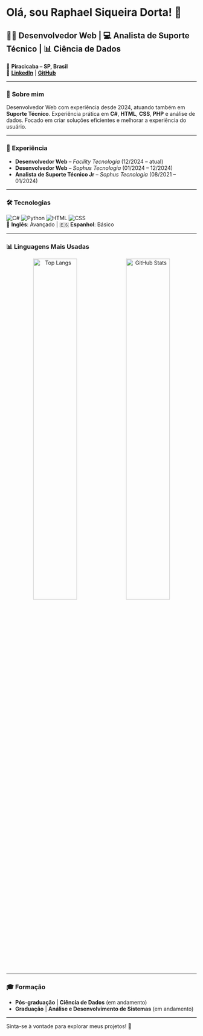 # Olá, sou Raphael Siqueira Dorta! 👋

## 🧑‍💻 **Desenvolvedor Web** | 💻 **Analista de Suporte Técnico** | 📊 **Ciência de Dados**

📍 **Piracicaba – SP, Brasil**  
🔗 **[LinkedIn](https://br.linkedin.com/in/raphael-siqueira-dorta)** | **[GitHub](https://github.com/RaphaDorta)**

---

### 🚀 **Sobre mim**
Desenvolvedor Web com experiência desde 2024, atuando também em **Suporte Técnico**. Experiência prática em **C#**, **HTML**, **CSS**, **PHP** e análise de dados. Focado em criar soluções eficientes e melhorar a experiência do usuário.

---

### 💼 **Experiência**
- **Desenvolvedor Web** – *Facility Tecnologia* (12/2024 – atual)
- **Desenvolvedor Web** – *Sophus Tecnologia* (01/2024 – 12/2024)
- **Analista de Suporte Técnico Jr** – *Sophus Tecnologia* (08/2021 – 01/2024)

---

### 🛠️ **Tecnologias**
![C#](https://img.shields.io/badge/-C%23-1f77b4?style=flat&logo=csharp&logoColor=white) ![Python](https://img.shields.io/badge/-Python-306998?style=flat&logo=python&logoColor=white) ![HTML](https://img.shields.io/badge/-HTML-E34F26?style=flat&logo=html5&logoColor=white) ![CSS](https://img.shields.io/badge/-CSS-1572B6?style=flat&logo=css3&logoColor=white)  
📘 **Inglês**: Avançado | 🇪🇸 **Espanhol**: Básico

---

### 📊 **Linguagens Mais Usadas**
<p align="center">
  <img width="48%" src="https://github-readme-stats.vercel.app/api/top-langs/?username=RaphaDorta&layout=compact&theme=tokyonight&langs_count=6" alt="Top Langs" />
  <img width="48%" src="https://github-readme-stats.vercel.app/api?username=RaphaDorta&show_icons=true&hide_title=true&count_private=true&theme=tokyonight" alt="GitHub Stats" />
</p>

---

### 🎓 **Formação**
- **Pós-graduação** | **Ciência de Dados** (em andamento)
- **Graduação** | **Análise e Desenvolvimento de Sistemas** (em andamento)

---

Sinta-se à vontade para explorar meus projetos! 🚀
